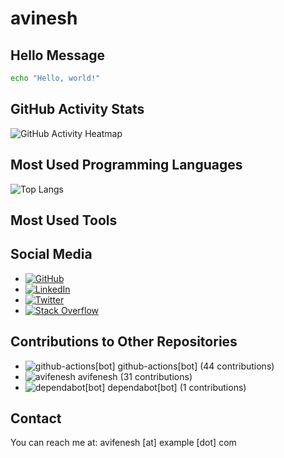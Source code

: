 
# avinesh

## Hello Message

```sh
echo "Hello, world!"
```

## GitHub Activity Stats

![GitHub Activity Heatmap](https://github-readme-stats.vercel.app/api?username=avifenesh&show_icons=true&theme=radical)

## Most Used Programming Languages

![Top Langs](https://github-readme-stats.vercel.app/api/top-langs/?username=avifenesh&layout=compact&theme=radical)

## Most Used Tools



## Social Media

- [![GitHub](https://img.shields.io/badge/GitHub-000000?style=flat&logo=github&logoColor=white)](https://github.com/avifenesh)
- [![LinkedIn](https://img.shields.io/badge/LinkedIn-000000?style=flat&logo=linkedin&logoColor=white)](https://www.linkedin.com/in/avi-fenesh/)
- [![Twitter](https://img.shields.io/badge/Twitter-000000?style=flat&logo=twitter&logoColor=white)](https://x.com/avi_fenesh)
- [![Stack Overflow](https://img.shields.io/badge/Stack%20Overflow-000000?style=flat&logo=stackoverflow&logoColor=white)](https://stackoverflow.com/users/12085223/avifen)

## Contributions to Other Repositories

- ![github-actions[bot]](https://img.shields.io/badge/github-actions[bot]-000000?style=flat&logo=github-actions[bot]&logoColor=white) github-actions[bot] (44 contributions)
- ![avifenesh](https://img.shields.io/badge/avifenesh-000000?style=flat&logo=avifenesh&logoColor=white) avifenesh (31 contributions)
- ![dependabot[bot]](https://img.shields.io/badge/dependabot[bot]-000000?style=flat&logo=dependabot[bot]&logoColor=white) dependabot[bot] (1 contributions)

## Contact

You can reach me at: avifenesh [at] example [dot] com
